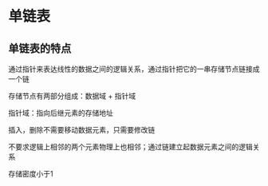 # 单链表

## 单链表的特点

通过指针来表达线性的数据之间的逻辑关系，通过指针把它的一串存储节点链接成一个链

存储节点有两部分组成：数据域 + 指针域

指针域：指向后继元素的存储地址

插入，删除不需要移动数据元素，只需要修改链

不要求逻辑上相邻的两个元素物理上也相邻；通过链建立起数据元素之间的逻辑关系

存储密度小于1
